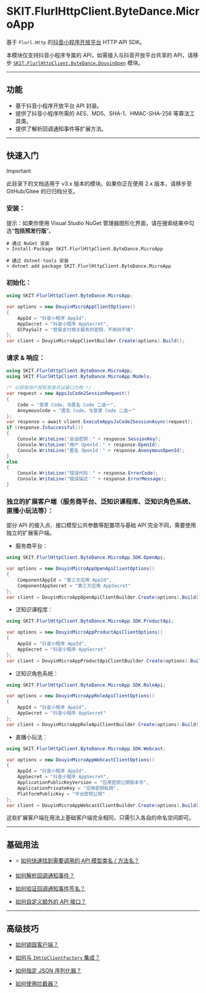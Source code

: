 ﻿# SKIT.FlurlHttpClient.ByteDance.MicroApp

基于 `Flurl.Http` 的[抖音小程序开放平台](https://microapp.bytedance.com/) HTTP API SDK。

本模块仅支持抖音小程序专属的 API，如需接入与抖音开放平台共享的 API，请移步 [`SKIT.FlurlHttpClient.ByteDance.DouyinOpen`](../DouyinOpen/README.md) 模块。

---

## 功能

-   基于抖音小程序开放平台 API 封装。
-   提供了抖音小程序所需的 AES、MD5、SHA-1、HMAC-SHA-256 等算法工具类。
-   提供了解析回调通知事件等扩展方法。

---

## 快速入门

> [!IMPORTANT]
> 此目录下的文档适用于 v3.x 版本的模块。如果你正在使用 2.x 版本，请移步至 GitHub/Gitee 的已归档分支。

### 安装：

提示：如果你使用 Visual Studio NuGet 管理器图形化界面，请在搜索结果中勾选“**包括预发行版**”。

```shell
# 通过 NuGet 安装
> Install-Package SKIT.FlurlHttpClient.ByteDance.MicroApp

# 通过 dotnet-tools 安装
> dotnet add package SKIT.FlurlHttpClient.ByteDance.MicroApp
```

### 初始化：

```csharp
using SKIT.FlurlHttpClient.ByteDance.MicroApp;

var options = new DouyinMicroAppClientOptions()
{
    AppId = "抖音小程序 AppId",
    AppSecret = "抖音小程序 AppSecret",
    ECPaySalt = "担保支付相关服务的密钥，不用则不填"
};
var client = DouyinMicroAppClientBuilder.Create(options).Build();
```

### 请求 & 响应：

```csharp
using SKIT.FlurlHttpClient.ByteDance.MicroApp;
using SKIT.FlurlHttpClient.ByteDance.MicroApp.Models;

/* 以获取用户授权登录凭证接口为例 */
var request = new AppsJsCode2SessionRequest()
{
    Code = "登录 Code，与匿名 Code 二选一",
    AnoymousCode = "匿名 Code，与登录 Code 二选一"
};
var response = await client.ExecuteAppsJsCode2SessionAsync(request);
if (response.IsSuccessful())
{
    Console.WriteLine("会话密钥：" + response.SessionKey);
    Console.WriteLine("用户 OpenId：" + response.OpenId);
    Console.WriteLine("匿名 OpenId：" + response.AnonymousOpenId);
}
else
{
    Console.WriteLine("错误代码：" + response.ErrorCode);
    Console.WriteLine("错误描述：" + response.ErrorMessage);
}
```

### 独立的扩展客户端（服务商平台、泛知识课程库、泛知识角色系统、直播小玩法等）：

部分 API 的接入点、接口模型公共参数等配置项与基础 API 完全不同，需要使用独立的扩展客户端。

-   服务商平台：

```csharp
using SKIT.FlurlHttpClient.ByteDance.MicroApp.SDK.OpenApi;

var options = new DouyinMicroAppOpenApiClientOptions()
{
    ComponentAppId = "第三方应用 AppId",
    ComponentAppSecret = "第三方应用 AppSecret"
};
var client = DouyinMicroAppOpenApiClientBuilder.Create(options).Build();
```

-   泛知识课程库：

```csharp
using SKIT.FlurlHttpClient.ByteDance.MicroApp.SDK.ProductApi;

var options = new DouyinMicroAppProductApiClientOptions()
{
    AppId = "抖音小程序 AppId",
    AppSecret = "抖音小程序 AppSecret"
};
var client = DouyinMicroAppProductApiClientBuilder.Create(options).Build();
```

-   泛知识角色系统：

```csharp
using SKIT.FlurlHttpClient.ByteDance.MicroApp.SDK.RoleApi;

var options = new DouyinMicroAppRoleApiClientOptions()
{
    AppId = "抖音小程序 AppId",
    AppSecret = "抖音小程序 AppSecret"
};
var client = DouyinMicroAppRoleApiClientBuilder.Create(options).Build();
```

-   直播小玩法：

```csharp
using SKIT.FlurlHttpClient.ByteDance.MicroApp.SDK.Webcast;

var options = new DouyinMicroAppWebcastClientOptions()
{
    AppId = "抖音小程序 AppId",
    AppSecret = "抖音小程序 AppSecret",
    ApplicationPublicKeyVersion = "应用密钥公钥版本号",
    ApplicationPrivateKey = "应用密钥私钥",
    PlatformPublicKey = "平台密钥公钥"
};
var client = DouyinMicroAppWebcastClientBuilder.Create(options).Build();
```

这些扩展客户端在用法上基础客户端完全相同，只需引入各自的命名空间即可。

---

## 基础用法

-   ⭐ [如何快速找到需要调用的 API 模型类名 / 方法名？](./Basic_ModelDefinition.md)

-   [如何解析回调通知事件？](./Basic_EventDeserialization.md)

-   [如何验证回调通知事件签名？](./Basic_EventSignatureVerification.md)

-   [如何自定义额外的 API 接口？](./Basic_Extensions.md)

---

## 高级技巧

-   [如何销毁客户端？](./Advanced_Dispose.md)

-   [如何与 `IHttpClientFactory` 集成？](./Advanced_IHttpClientFactory.md)

-   [如何指定 JSON 序列化器？](./Advanced_JsonSerializer.md)

-   [如何使用拦截器？](./Advanced_Interceptor.md)
